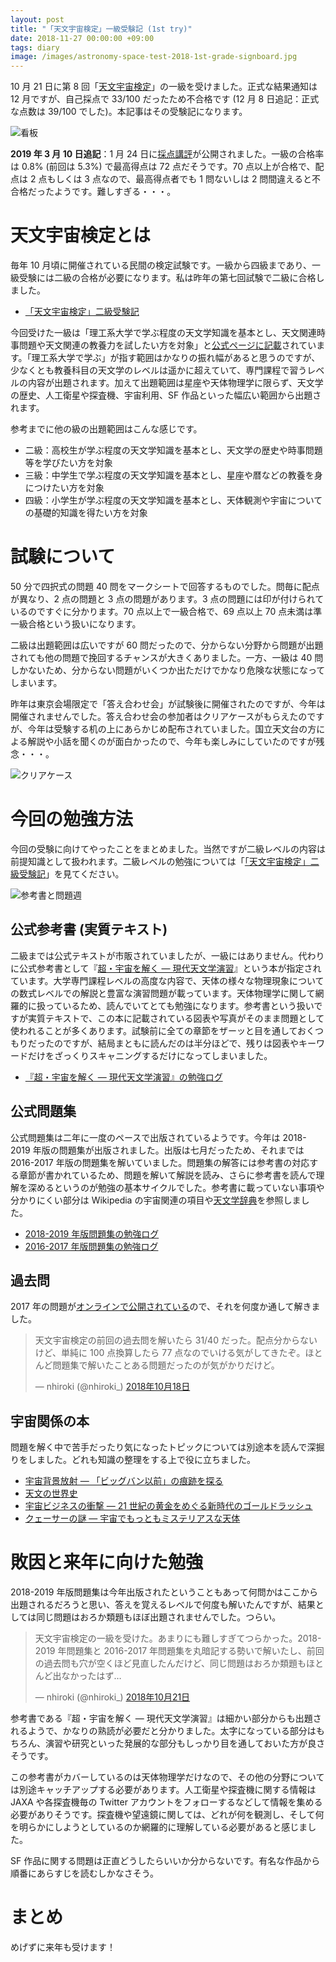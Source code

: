 ```yaml
---
layout: post
title: "「天文宇宙検定」一級受験記 (1st try)"
date: 2018-11-27 00:00:00 +09:00
tags: diary
image: /images/astronomy-space-test-2018-1st-grade-signboard.jpg
---
```


10 月 21 日に第 8 回「[天文宇宙検定](http://www.astro-test.org/)」の一級を受けました。正式な結果通知は 12 月ですが、自己採点で 33/100 だったため不合格です (12 月 8 日追記：正式な点数は 39/100 でした)。本記事はその受験記になります。

![看板](/images/astronomy-space-test-2018-1st-grade-signboard.jpg)

**2019 年 3 月 10 日追記**：1 月 24 日に[採点講評](http://www.astro-test.org/other/3500/)が公開されました。一級の合格率は 0.8% (前回は 5.3%) で最高得点は 72 点だそうです。70 点以上が合格で、配点は 2 点もしくは 3 点なので、最高得点者でも 1 問ないしは 2 問間違えると不合格だったようです。難しすぎる・・・。

# 天文宇宙検定とは

毎年 10 月頃に開催されている民間の検定試験です。一級から四級まであり、一級受験には二級の合格が必要になります。私は昨年の第七回試験で二級に合格しました。

- [「天文宇宙検定」二級受験記](/2017/12/13/astro-test-2nd-grade)

今回受けた一級は「理工系大学で学ぶ程度の天文学知識を基本とし、天文関連時事問題や天文関連の教養力を試したい方を対象」と[公式ページに記載](http://www.astro-test.org/guide/)されています。「理工系大学で学ぶ」が指す範囲はかなりの振れ幅があると思うのですが、少なくとも教養科目の天文学のレベルは遥かに超えていて、専門課程で習うレベルの内容が出題されます。加えて出題範囲は星座や天体物理学に限らず、天文学の歴史、人工衛星や探査機、宇宙利用、SF 作品といった幅広い範囲から出題されます。

参考までに他の級の出題範囲はこんな感じです。

- 二級：高校生が学ぶ程度の天文学知識を基本とし、天文学の歴史や時事問題等を学びたい方を対象
- 三級：中学生で学ぶ程度の天文学知識を基本とし、星座や暦などの教養を身につけたい方を対象
- 四級：小学生が学ぶ程度の天文学知識を基本とし、天体観測や宇宙についての基礎的知識を得たい方を対象

# 試験について

50 分で四択式の問題 40 問をマークシートで回答するものでした。問毎に配点が異なり、2 点の問題と 3 点の問題があります。3 点の問題には印が付けられているのですぐに分かります。70 点以上で一級合格で、69 点以上 70 点未満は準一級合格という扱いになります。

二級は出題範囲は広いですが 60 問だったので、分からない分野から問題が出題されても他の問題で挽回するチャンスが大きくありました。一方、一級は 40 問しかないため、分からない問題がいくつか出ただけでかなり危険な状態になってしまいます。

昨年は東京会場限定で「答え合わせ会」が試験後に開催されたのですが、今年は開催されませんでした。答え合わせ会の参加者はクリアケースがもらえたのですが、今年は受験する机の上にあらかじめ配布されていました。国立天文台の方による解説や小話を聞くのが面白かったので、今年も楽しみにしていたのですが残念・・・。

![クリアケース](/images/astronomy-space-test-2018-1st-grade-clear-folder.jpg)

# 今回の勉強方法

今回の受験に向けてやったことをまとめました。当然ですが二級レベルの内容は前提知識として扱われます。二級レベルの勉強については「[「天文宇宙検定」二級受験記](/2017/12/13/astro-test-2nd-grade)」を見てください。

![参考書と問題週](/images/astronomy-space-test-2018-1st-grade-textbooks.jpg)

## 公式参考書 (実質テキスト)

二級までは公式テキストが市販されていましたが、一級にはありません。代わりに公式参考書として『[超・宇宙を解く ― 現代天文学演習](http://www.kouseisha.com/book/b212192.html)』という本が指定されています。大学専門課程レベルの高度な内容で、天体の様々な物理現象についての数式レベルでの解説と豊富な演習問題が載っています。天体物理学に関して網羅的に扱っているため、読んでいてとても勉強になります。参考書という扱いですが実質テキストで、この本に記載されている図表や写真がそのまま問題として使われることが多くあります。試験前に全ての章節をザーッと目を通しておくつもりだったのですが、結局まともに読んだのは半分ほどで、残りは図表やキーワードだけをざっくりスキャニングするだけになってしまいました。

- [『超・宇宙を解く ― 現代天文学演習』の勉強ログ](https://twitter.com/nhiroki_/status/1048394714334945280)

## 公式問題集

公式問題集は二年に一度のペースで出版されているようです。今年は 2018-2019 年版の問題集が出版されました。出版は七月だったため、それまでは 2016-2017 年版の問題集を解いていました。問題集の解答には参考書の対応する章節が書かれているため、問題を解いて解説を読み、さらに参考書を読んで理解を深めるというのが勉強の基本サイクルでした。参考書に載っていない事項や分かりにくい部分は Wikipedia の宇宙関連の項目や[天文学辞典](https://astro-dic.jp/)を参照しました。

- [2018-2019 年版問題集の勉強ログ](https://twitter.com/nhiroki_/status/1048213827131596800)
- [2016-2017 年版問題集の勉強ログ](https://twitter.com/nhiroki_/status/952900695413305344)

## 過去問

2017 年の問題が[オンラインで公開されている](http://www.astro-test.org/answer_flash7_2017/)ので、それを何度か通して解きました。

<blockquote class="twitter-tweet" data-lang="ja"><p lang="ja" dir="ltr">天文宇宙検定の前回の過去問を解いたら 31/40 だった。配点分からないけど、単純に 100 点換算したら 77 点なのでいける気がしてきたぞ。ほとんど問題集で解いたことある問題だったのが気がかりだけど。</p>&mdash; nhiroki (@nhiroki_) <a href="https://twitter.com/nhiroki_/status/1052817087255609344?ref_src=twsrc%5Etfw">2018年10月18日</a></blockquote>
<script async src="https://platform.twitter.com/widgets.js" charset="utf-8"></script>

## 宇宙関係の本

問題を解く中で苦手だったり気になったトピックについては別途本を読んで深掘りをしました。どれも知識の整理をする上で役に立ちました。

- [宇宙背景放射 ― 「ビッグバン以前」の痕跡を探る](/2018/10/01/book-cosmic-microwave-background)
- [天文の世界史](/2018/09/17/book-the-world-history-of-astronomy)
- [宇宙ビジネスの衝撃 ― 21 世紀の黄金をめぐる新時代のゴールドラッシュ](/2018/08/31/book-impact-of-aerospace-business)
- [クェーサーの謎 ― 宇宙でもっともミステリアスな天体](/2018/02/12/book-mystery-of-quaser)

# 敗因と来年に向けた勉強

2018-2019 年版問題集は今年出版されたということもあって何問かはここから出題されるだろうと思い、答えを覚えるレベルで何度も解いたんですが、結果としては同じ問題はおろか類題もほぼ出題されませんでした。つらい。

<blockquote class="twitter-tweet" data-conversation="none" data-lang="ja"><p lang="ja" dir="ltr">天文宇宙検定の一級を受けた。あまりにも難しすぎてつらかった。2018-2019 年問題集と 2016-2017 年問題集を丸暗記する勢いで解いたし、前回の過去問も穴が空くほど見直したんだけど、同じ問題はおろか類題もほとんど出なかったはず…</p>&mdash; nhiroki (@nhiroki_) <a href="https://twitter.com/nhiroki_/status/1053907476737736704?ref_src=twsrc%5Etfw">2018年10月21日</a></blockquote>
<script async src="https://platform.twitter.com/widgets.js" charset="utf-8"></script>

参考書である『超・宇宙を解く ― 現代天文学演習』は細かい部分からも出題されるようで、かなりの熟読が必要だと分かりました。太字になっている部分はもちろん、演習や研究といった発展的な部分もしっかり目を通しておいた方が良さそうです。

この参考書がカバーしているのは天体物理学だけなので、その他の分野については別途キャッチアップする必要があります。人工衛星や探査機に関する情報は JAXA や各探査機毎の Twitter アカウントをフォローするなどして情報を集める必要がありそうです。探査機や望遠鏡に関しては、どれが何を観測し、そして何を明らかにしようとしているのか網羅的に理解している必要があると感じました。

SF 作品に関する問題は正直どうしたらいいか分からないです。有名な作品から順番にあらすじを読むしかなさそう。

# まとめ

めげずに来年も受けます！